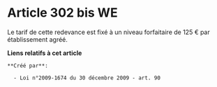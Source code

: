 # Article 302 bis WE

Le tarif de cette redevance est fixé à un niveau forfaitaire de 125 € par établissement agréé.

**Liens relatifs à cet article**

	**Créé par**:

	  - Loi n°2009-1674 du 30 décembre 2009 - art. 90
